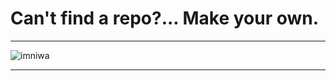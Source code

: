# Can't find a repo?... Make your own.
---

<p><img align="center" src="https://github-readme-streak-stats.herokuapp.com/?user=imniwa&" alt="imniwa" /></p>

---
